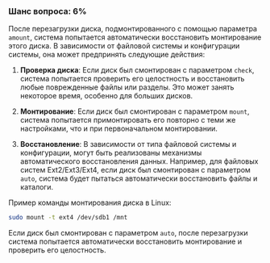 ### Шанс вопроса: 6%

После перезагрузки диска, подмонтированного с помощью параметра `amount`, система попытается автоматически восстановить монтирование этого диска. В зависимости от файловой системы и конфигурации системы, она может предпринять следующие действия:

1. **Проверка диска**: Если диск был смонтирован с параметром `check`, система попытается проверить его целостность и восстановить любые поврежденные файлы или разделы. Это может занять некоторое время, особенно для больших дисков.

2. **Монтирование**: Если диск был смонтирован с параметром `mount`, система попытается примонтировать его повторно с теми же настройками, что и при первоначальном монтировании.

3. **Восстановление**: В зависимости от типа файловой системы и конфигурации, могут быть реализованы механизмы автоматического восстановления данных. Например, для файловых систем Ext2/Ext3/Ext4, если диск был смонтирован с параметром `auto`, система будет пытаться автоматически восстановить файлы и каталоги.

Пример команды монтирования диска в Linux:
```bash
sudo mount -t ext4 /dev/sdb1 /mnt
```
Если диск был смонтирован с параметром `auto`, после перезагрузки система попытается автоматически восстановить монтирование и проверить его целостность.